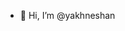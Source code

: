 - 👋 Hi, I’m @yakhneshan



<!---
yakhneshan/yakhneshan is a ✨ special ✨ repository because its `README.md` (this file) appears on your GitHub profile.
You can click the Preview link to take a look at your changes.
--->
